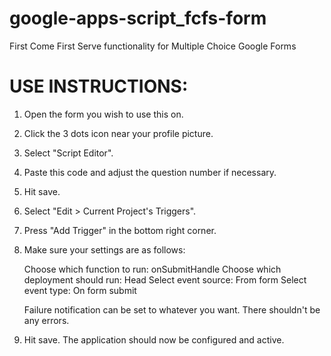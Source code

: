 # google-apps-script_fcfs-form
First Come First Serve functionality for Multiple Choice Google Forms 

# USE INSTRUCTIONS:
1) Open the form you wish to use this on.
2) Click the 3 dots icon near your profile picture.
3) Select "Script Editor".
4) Paste this code and adjust the question number if necessary.
5) Hit save.
6) Select "Edit > Current Project's Triggers".
7) Press "Add Trigger" in the bottom right corner.
8) Make sure your settings are as follows:
      
      Choose which function to run:         onSubmitHandle
      Choose which deployment should run:   Head
      Select event source:                  From form
      Select event type:                    On form submit
      
      Failure notification can be set to whatever you want.
      There shouldn't be any errors.
9) Hit save.
The application should now be configured and active.
